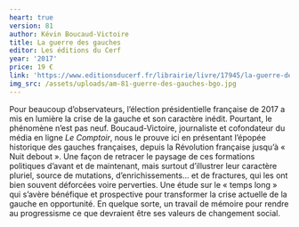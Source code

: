 ```yaml
---
heart: true
version: 81
author: Kévin Boucaud-Victoire
title: La guerre des gauches
editor: Les éditions du Cerf
year: '2017'
price: 19 €
link: 'https://www.editionsducerf.fr/librairie/livre/17945/la-guerre-des-gauches'
img_src: /assets/uploads/am-81-guerre-des-gauches-bgo.jpg
---
```

Pour beaucoup d’observateurs, l’élection présidentielle française de 2017 a mis en lumière la crise de la gauche et son caractère inédit. Pourtant, le phénomène n’est pas neuf. Boucaud-Victoire, journaliste et cofondateur du média en ligne _Le Comptoir_, nous le prouve ici en présentant l’épopée historique des gauches françaises, depuis la Révolution française jusqu’à « Nuit debout ». Une façon de retracer le paysage de ces formations politiques d’avant et de maintenant, mais surtout d’illustrer leur caractère pluriel, source de mutations, d’enrichissements… et de fractures, qui les ont bien souvent déforcées voire perverties. Une étude sur le « temps long » qui s’avère bénéfique et prospective pour transformer la crise actuelle de la gauche en opportunité. En quelque sorte, un travail de mémoire pour rendre au progressisme ce que devraient être ses valeurs de changement social.
